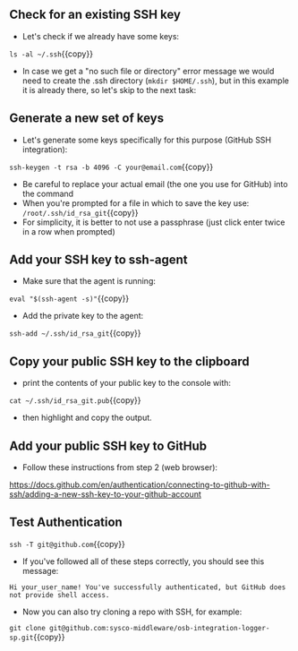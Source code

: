 ## Check for an existing SSH key

- Let's check if we already have some keys:

`ls -al ~/.ssh`{{copy}}

- In case we get a "no such file or directory" error message we would need to 
create the .ssh directory (`mkdir $HOME/.ssh`), but in this example it is already there, 
so let's skip to the next task:

## Generate a new set of keys

- Let's generate some keys specifically for this purpose (GitHub SSH integration):

`ssh-keygen -t rsa -b 4096 -C your@email.com`{{copy}}

- Be careful to replace your actual email (the one you use for GitHub) into the command
- When you're prompted for a file in which to save the key use: `/root/.ssh/id_rsa_git`{{copy}}
- For simplicity, it is better to not use a passphrase (just click enter twice in a row when prompted)

## Add your SSH key to ssh-agent

- Make sure that the agent is running:

`eval "$(ssh-agent -s)"`{{copy}}

- Add the private key to the agent:

`ssh-add ~/.ssh/id_rsa_git`{{copy}}

## Copy your public SSH key to the clipboard

- print the contents of your public key to the console with: 

`cat ~/.ssh/id_rsa_git.pub`{{copy}}

- then highlight and copy the output.

## Add your public SSH key to GitHub

- Follow these instructions from step 2 (web browser):

https://docs.github.com/en/authentication/connecting-to-github-with-ssh/adding-a-new-ssh-key-to-your-github-account

## Test Authentication

`ssh -T git@github.com`{{copy}}

- If you've followed all of these steps correctly, you should see this message:

`Hi your_user_name! You've successfully authenticated, but GitHub does not provide shell access.`

- Now you can also try cloning a repo with SSH, for example:

`git clone git@github.com:sysco-middleware/osb-integration-logger-sp.git`{{copy}}
